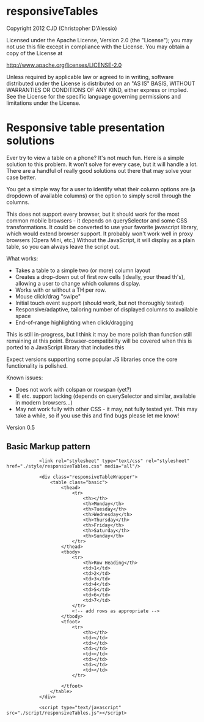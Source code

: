 responsiveTables
================

Copyright 2012 CJD (Christopher D'Alessio)

Licensed under the Apache License, Version 2.0 (the "License");
you may not use this file except in compliance with the License.
You may obtain a copy of the License at

http://www.apache.org/licenses/LICENSE-2.0

Unless required by applicable law or agreed to in writing, software
distributed under the License is distributed on an "AS IS" BASIS,
WITHOUT WARRANTIES OR CONDITIONS OF ANY KIND, either express or implied.
See the License for the specific language governing permissions and
limitations under the License.



Responsive table presentation solutions
=======================================

Ever try to view a table on a phone? It's not much fun. Here is a simple solution to this problem. 
It won't solve for every case,  but it will handle a lot. There are a handful of really good solutions 
out there that may solve your case better.

You get a simple way for a user to identify what their column options are (a dropdown of available columns)
or the option to simply scroll through the columns.

This does not support every browser, but it should work for the most common mobile browsers - it depends on querySelector and some CSS transformations. 
It could be converted to use your favorite javascript library, which would extend browser support. It probably won't work well in proxy browsers (Opera Mini, etc.)
Without the JavaScript, it will display as a plain table, so you can always leave the script out.

What works:

* Takes a table to a simple two (or more) column layout
* Creates a drop-down out of first row cells (ideally, your thead th's), allowing a user to change which columns display.
* Works with or without a TH per row.
* Mouse click/drag "swipe"
* Initial touch event support (should work, but not thoroughly tested)
* Responsive/adaptive, tailoring number of displayed columns to available space
* End-of-range highlighting when click/dragging

This is still in-progress, but I think it may be more polish than function still remaining at this point. Browser-compatibility will be covered when this is ported to a JavaScript library that includes this

Expect versions supporting some popular JS libraries once the core functionality is polished.

Known issues:

* Does not work with colspan or rowspan (yet?)
* IE etc. support lacking (depends on querySelector and similar, available in modern browsers...)
* May not work fully with other CSS - it may, not fully tested yet. This may take a while, so if you use this and find bugs please let me know!

Version 0.5

Basic Markup pattern
--------------------


                <link rel="stylesheet" type="text/css" rel="stylesheet" href="./style/responsiveTables.css" media="all"/>
                
                <div class="responsiveTableWrapper">
                    <table class="basic">
                        <thead>
                            <tr>
                                <th></th>
                                <th>Monday</th>
                                <th>Tuesday</th>
                                <th>Wednesday</th>
                                <th>Thursday</th>
                                <th>Friday</th>
                                <th>Saturday</th>
                                <th>Sunday</th>
                            </tr>
                        </thead>
                        <tbody>
                            <tr>
                                <th>Row Heading</th>
                                <td>1</td>
                                <td>2</td>
                                <td>3</td>
                                <td>4</td>
                                <td>5</td>
                                <td>6</td>
                                <td>7</td>
                            </tr>
                            <!-- add rows as appropriate -->
                        </tbody>
                        <tfoot>
                            <tr>
                                <th></th>
                                <td></td>
                                <td></td>
                                <td></td>
                                <td></td>
                                <td></td>
                                <td></td>
                                <td></td>
                            </tr>
                        
                        </tfoot>
                    </table>
                </div>
                
                <script type="text/javascript" src="./script/responsiveTables.js"></script>
